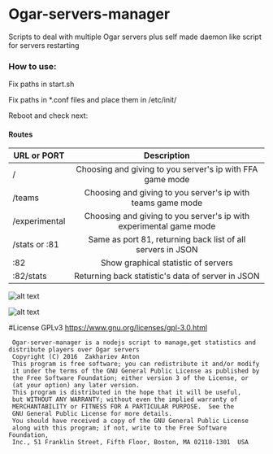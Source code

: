 # Ogar-servers-manager
Scripts to deal with multiple Ogar servers plus self made daemon like script for servers restarting

### How to use:

Fix paths in start.sh

Fix paths in *.conf files and place them in /etc/init/ 

Reboot and check next:


#### Routes

| URL or PORT      | Description      |
| ------------- |:-------------:|
| /      | Choosing and giving to you server's ip with FFA game mode |
| /teams      | Choosing and giving to you server's ip with teams game mode |
| /experimental      | Choosing and giving to you server's ip with experimental game mode |
| /stats or :81      | Same as port 81, returning back list of all servers in JSON |
| :82    | Show graphical statistic of servers |
| :82/stats    | Returning back statistic's data of server in JSON |

![alt text](https://raw.githubusercontent.com/F0RIS/Ogar-servers-manager/master/list_demo.png "Stats png")


![alt text](https://raw.githubusercontent.com/F0RIS/Ogar-servers-manager/master/stats_demo.png "Stats png")

#License 
GPLv3 https://www.gnu.org/licenses/gpl-3.0.html

     Ogar-server-manager is a nodejs script to manage,get statistics and distribute players over Ogar servers
     Copyright (C) 2016  Zakhariev Anton
     This program is free software; you can redistribute it and/or modify
     it under the terms of the GNU General Public License as published by
     the Free Software Foundation; either version 3 of the License, or
     (at your option) any later version.
     This program is distributed in the hope that it will be useful,
     but WITHOUT ANY WARRANTY; without even the implied warranty of
     MERCHANTABILITY or FITNESS FOR A PARTICULAR PURPOSE.  See the
     GNU General Public License for more details.
     You should have received a copy of the GNU General Public License
     along with this program; if not, write to the Free Software Foundation,
     Inc., 51 Franklin Street, Fifth Floor, Boston, MA 02110-1301  USA

